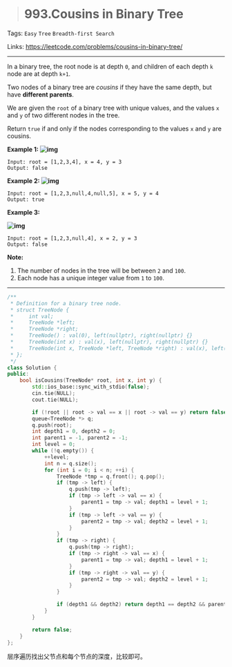 > # 993.Cousins in Binary Tree

Tags: `Easy` `Tree` `Breadth-first Search`

Links: https://leetcode.com/problems/cousins-in-binary-tree/

-------

In a binary tree, the root node is at depth `0`, and children of each depth `k` node are at depth `k+1`.

Two nodes of a binary tree are *cousins* if they have the same depth, but have **different parents**.

We are given the `root` of a binary tree with unique values, and the values `x` and `y` of two different nodes in the tree.

Return `true` if and only if the nodes corresponding to the values `x` and `y` are cousins.

**Example 1:
![img](https://assets.leetcode.com/uploads/2019/02/12/q1248-01.png)**

```
Input: root = [1,2,3,4], x = 4, y = 3
Output: false
```

**Example 2:
![img](https://assets.leetcode.com/uploads/2019/02/12/q1248-02.png)**

```
Input: root = [1,2,3,null,4,null,5], x = 5, y = 4
Output: true
```

**Example 3:**

**![img](https://assets.leetcode.com/uploads/2019/02/13/q1248-03.png)**

```
Input: root = [1,2,3,null,4], x = 2, y = 3
Output: false
```

**Note:**

1. The number of nodes in the tree will be between `2` and `100`.
2. Each node has a unique integer value from `1` to `100`.

------

```c++
/**
 * Definition for a binary tree node.
 * struct TreeNode {
 *     int val;
 *     TreeNode *left;
 *     TreeNode *right;
 *     TreeNode() : val(0), left(nullptr), right(nullptr) {}
 *     TreeNode(int x) : val(x), left(nullptr), right(nullptr) {}
 *     TreeNode(int x, TreeNode *left, TreeNode *right) : val(x), left(left), right(right) {}
 * };
 */
class Solution {
public:
    bool isCousins(TreeNode* root, int x, int y) {
        std::ios_base::sync_with_stdio(false);
        cin.tie(NULL);
        cout.tie(NULL);

        if (!root || root -> val == x || root -> val == y) return false;
        queue<TreeNode *> q;
        q.push(root);
        int depth1 = 0, depth2 = 0;
        int parent1 = -1, parent2 = -1;
        int level = 0;
        while (!q.empty()) {
        	++level;
        	int n = q.size();
        	for (int i = 0; i < n; ++i) {
        		TreeNode *tmp = q.front(); q.pop();
        		if (tmp -> left) {
        			q.push(tmp -> left);
        			if (tmp -> left -> val == x) {
        				parent1 = tmp -> val; depth1 = level + 1;
        			}
        			if (tmp -> left -> val == y) {
        				parent2 = tmp -> val; depth2 = level + 1;
        			}
        		}
        		if (tmp -> right) {
        			q.push(tmp -> right);
        			if (tmp -> right -> val == x) {
        				parent1 = tmp -> val; depth1 = level + 1;
        			}
        			if (tmp -> right -> val == y) {
        				parent2 = tmp -> val; depth2 = level + 1;
        			}
        		}

        		if (depth1 && depth2) return depth1 == depth2 && parent1 != parent2;
        	}
        }

        return false;
    }
};
```

层序遍历找出父节点和每个节点的深度，比较即可。